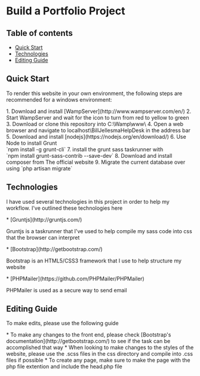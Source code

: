 # Build a Portfolio Project
## Table of contents
* [Quick Start](#quick-start)
* [Technologies](#technologies)
* [Editing Guide](#editing-guide)
<h2> <a name="quick-start">Quick Start</a></h2>
<p>To render this website in your own environment, the following steps are recommended for a windows environment:</p>
  1. Download and install [WampServer](http://www.wampserver.com/en/)
  2. Start WampServer and wait for the icon to turn from red to yellow to green
  3. Download or clone this repository into C:\Wamp\www\
  4. Open a web browser and navigate to localhost\BillJellesmaHelpDesk in the address bar
  5. Download and install [nodejs](https://nodejs.org/en/download/)
  6. Use Node to install Grunt<br>
  `npm install -g grunt-cli`
  7. install the grunt sass taskrunner with <br>
  `npm install grunt-sass-contrib --save-dev`
  8. Download and install composer from The official website
  9. Migrate the current database over using `php artisan migrate`
<h2><a name="technologies">Technologies</a></h2>
<p>I have used several technologies in this project in order to help my workflow. I've outlined these technologies here</p>
* [Gruntjs](http://gruntjs.com/)
  <p>Gruntjs is a taskrunner that I've used to help compile my sass code into css that the browser can interpret</p>
* [Bootstrap](http://getbootstrap.com/)
  <p>Bootstrap is an HTML5/CSS3 framework that I use to help structure my website</p>
* [PHPMailer](https://github.com/PHPMailer/PHPMailer)
  <p>PHPMailer is used as a secure way to send email</p>
<h2><a name="editing-guide">Editing Guide</a></h2>
<p>To make edits, please use the following guide</p>
* To make any changes to the front end, please check [Bootstrap's documentation](http://getbootstrap.com/) to see if the task can be accomplished that way
* When looking to make changes to the styles of the website, please use the .scss files in the css directory and compile into .css files if possible
* To create any page, make sure to make the page with the php file extention and include the head.php file
